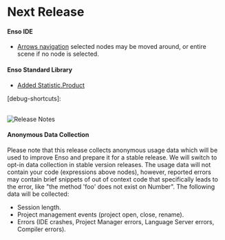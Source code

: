 # Next Release

#### Enso IDE

- [Arrows navigation][10179] selected nodes may be moved around, or entire scene
  if no node is selected.

[10179]: https://github.com/enso-org/enso/pull/10179

#### Enso Standard Library

- [Added Statistic.Product][10122]

[debug-shortcuts]:

[10122]: https://github.com/enso-org/enso/pull/10122

<br/>![Release Notes](/docs/assets/tags/release_notes.svg)

#### Anonymous Data Collection

Please note that this release collects anonymous usage data which will be used
to improve Enso and prepare it for a stable release. We will switch to opt-in
data collection in stable version releases. The usage data will not contain your
code (expressions above nodes), however, reported errors may contain brief
snippets of out of context code that specifically leads to the error, like "the
method 'foo' does not exist on Number". The following data will be collected:

- Session length.
- Project management events (project open, close, rename).
- Errors (IDE crashes, Project Manager errors, Language Server errors, Compiler
  errors).
